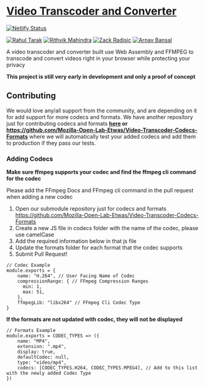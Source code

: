
# [Video Transcoder and Converter](https://videotranscode.space/)


[![Netlify Status](https://api.netlify.com/api/v1/badges/ae9bdf66-0d0e-41fd-9ad6-4141e7f86fbf/deploy-status)](https://app.netlify.com/sites/wasm-video-transcoder/deploys)

[![Rahul Tarak](https://img.shields.io/badge/Author-Rahul%20Tarak-green)](https://cryogenicplanet.tech/)
[![Rithvik Mahindra](https://img.shields.io/badge/Author-Rithvik%20Mahindra-green)](https://www.linkedin.com/in/rithvik-mahindra/)
[![Zack Radisic](https://img.shields.io/badge/Author-Zack%20Radisic-green)](https://github.com/zackradisic)
[![Arnav Bansal](https://img.shields.io/badge/Author-Arnav%20Bansal-green)](https://github.com/lunaroyster)

A video transcoder and converter built use Web Assembly and FFMPEG to transcode and convert videos right in your browser while protecting your privacy

**This project is still very early in development and only a proof of concept**

## Contributing 

We would love any/all support from the community, and are depending on it for add support for more codecs and formats. We have another repository just for contributing codecs and formats **[here](https://github.com/Mozilla-Open-Lab-Etwas/Video-Transcoder-Codecs-Formats) or https://github.com/Mozilla-Open-Lab-Etwas/Video-Transcoder-Codecs-Formats** where we will automatically test your added codecs and add them to production if they pass our tests. 

### Adding Codecs

**Make sure ffmpeg supports your codec and find the ffmpeg cli command for the codec**

Please add the FFmpeg Docs and FFmpeg cli command in the pull request when adding a new codec

1. Open our submodule repository just for codecs and formats https://github.com/Mozilla-Open-Lab-Etwas/Video-Transcoder-Codecs-Formats
2. Create a new JS file in codecs folder with the name of the codec, please use camelCase
3. Add the required information below in that js file
4. Update the formats folder for each format that the codec supports
5. Submit Pull Request!

```
// Codec Example
module.exports = {
    name: "H.264", // User Facing Name of Codec
    compressionRange: { // FFmpeg Compression Ranges
      min: 1,
      max: 51,
    },
    ffmpegLib: "libx264" // FFmpeg Cli Codec Type
}
```
**If the formats are not updated with codec, they will not be displayed**
```
// Formats Example
module.exports = CODEC_TYPES => ({
    name: "MP4",
    extension: ".mp4",
    display: true,
    defaultCodec: null,
    type: "video/mp4",
    codecs: [CODEC_TYPES.H264, CODEC_TYPES.MPEG4], // Add to this list with the newly added Codec Type
})
```

